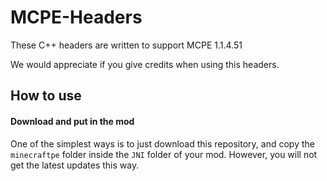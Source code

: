 # MCPE-Headers

These C++ headers are written to support MCPE 1.1.4.51

We would appreciate if you give credits when using this headers.

## How to use
#### Download and put in the mod
One of the simplest ways is to just download this repository, and copy the `minecraftpe` folder 
inside the `JNI` folder of your mod. However, you will not get the latest updates this way.

